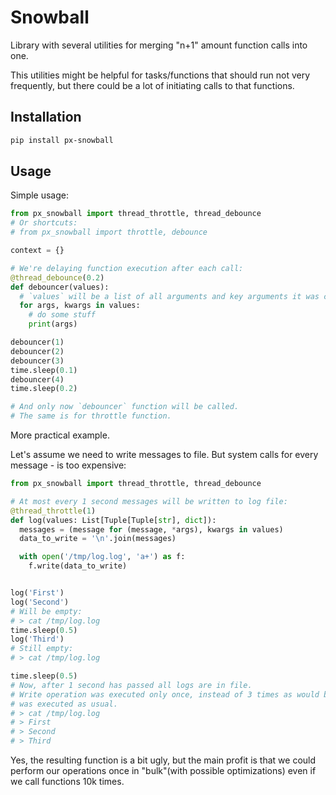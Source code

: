 # Snowball

Library with several utilities for merging "n+1" amount function calls into one.

This utilities might be helpful for tasks/functions that should run not very frequently, but there could be a lot of initiating calls to that functions.

## Installation

```sh
pip install px-snowball
```

## Usage

Simple usage:

```python
from px_snowball import thread_throttle, thread_debounce
# Or shortcuts:
# from px_snowball import throttle, debounce

context = {}

# We're delaying function execution after each call:
@thread_debounce(0.2)
def debouncer(values):
  # `values` will be a list of all arguments and key arguments it was called.
  for args, kwargs in values:
    # do some stuff
    print(args)

debouncer(1)
debouncer(2)
debouncer(3)
time.sleep(0.1)
debouncer(4)
time.sleep(0.2)

# And only now `debouncer` function will be called.
# The same is for throttle function.
```

More practical example.

Let's assume we need to write messages to file. But system calls for every message - is too expensive:

```python
from px_snowball import thread_throttle, thread_debounce

# At most every 1 second messages will be written to log file:
@thread_throttle(1)
def log(values: List[Tuple[Tuple[str], dict]):
  messages = (message for (message, *args), kwargs in values)
  data_to_write = '\n'.join(messages)

  with open('/tmp/log.log', 'a+') as f:
    f.write(data_to_write)


log('First')
log('Second')
# Will be empty:
# > cat /tmp/log.log
time.sleep(0.5)
log('Third')
# Still empty:
# > cat /tmp/log.log

time.sleep(0.5)
# Now, after 1 second has passed all logs are in file.
# Write operation was executed only once, instead of 3 times as would be if func
# was executed as usual.
# > cat /tmp/log.log
# > First
# > Second
# > Third
```

Yes, the resulting function is a bit ugly, but the main profit is that we could perform our operations once in "bulk"(with possible optimizations) even if we call functions 10k times.
